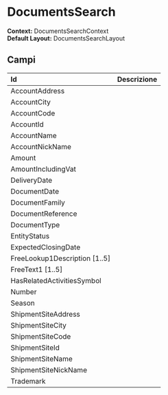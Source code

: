 # DocumentsSearch

  
 **Context:** DocumentsSearchContext   
 **Default Layout:** DocumentsSearchLayout

## Campi

| Id | Descrizione |
| :--- | :--- |
| AccountAddress |  |
| AccountCity |  |
| AccountCode |  |
| AccountId |  |
| AccountName |  |
| AccountNickName |  |
| Amount |  |
| AmountIncludingVat |  |
| DeliveryDate |  |
| DocumentDate |  |
| DocumentFamily |  |
| DocumentReference |  |
| DocumentType |  |
| EntityStatus |  |
| ExpectedClosingDate |  |
| FreeLookup1Description \[1..5\] |  |
| FreeText1 \[1..5\] |  |
| HasRelatedActivitiesSymbol |  |
| Number |  |
| Season |  |
| ShipmentSiteAddress |  |
| ShipmentSiteCity |  |
| ShipmentSiteCode |  |
| ShipmentSiteId |  |
| ShipmentSiteName |  |
| ShipmentSiteNickName |  |
| Trademark |  |


